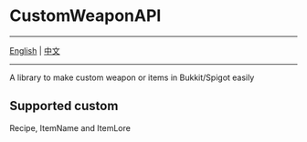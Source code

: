 # CustomWeaponAPI

---

[English](README.md) | [中文](README_zh.md)

---

A library to make custom weapon or items in Bukkit/Spigot easily

## Supported custom

Recipe, ItemName and ItemLore

